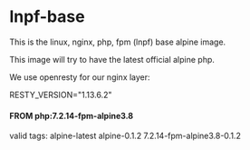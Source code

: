# lnpf-base
This is the linux, nginx, php, fpm (lnpf) base alpine image.

This image will try to have the latest official alpine php.

We use openresty for our nginx layer:

RESTY_VERSION="1.13.6.2"

#### FROM php:7.2.14-fpm-alpine3.8

valid tags: alpine-latest alpine-0.1.2 7.2.14-fpm-alpine3.8-0.1.2 


